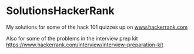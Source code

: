 SolutionsHackerRank
===================

My solutions for some of the hack 101 quizzes up on www.hackerrank.com

Also for some of the problems in the interview prep kit https://www.hackerrank.com/interview/interview-preparation-kit
